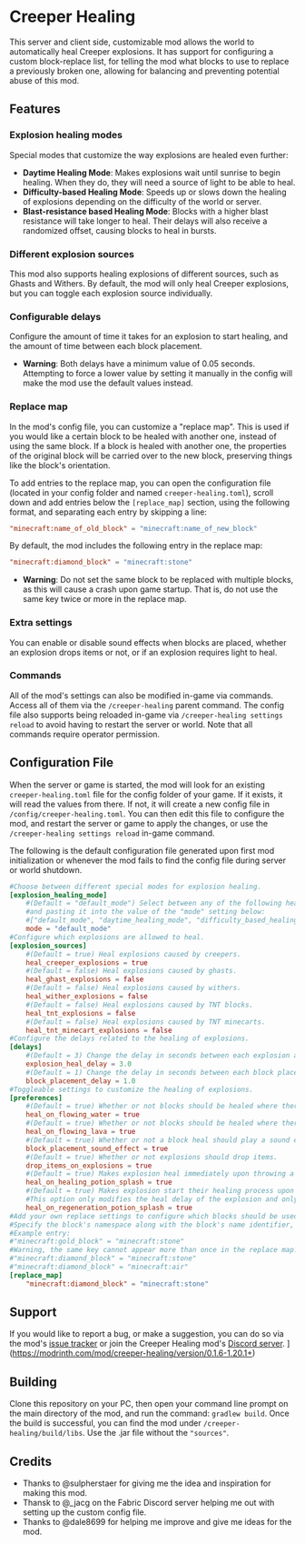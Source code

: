 # Creeper Healing
This server and client side, customizable mod allows the world to automatically heal Creeper explosions. It has support for configuring a custom block-replace list, for telling the mod what blocks to use to replace a previously broken one, allowing for balancing and preventing potential abuse of this mod.

## Features

### Explosion healing modes

Special modes that customize the way explosions are healed even further:

  - **Daytime Healing Mode**: Makes explosions wait until sunrise to begin healing. When they do, they will need a source of light to be able to heal.
 - **Difficulty-based Healing Mode**: Speeds up or slows down the healing of explosions depending on the difficulty of the world or server.
 - **Blast-resistance based Healing Mode**: Blocks with a higher blast resistance will take longer to heal. Their delays will also receive a randomized offset, causing blocks to heal in bursts.

### Different explosion sources

This mod also supports healing explosions of different sources, such as Ghasts and Withers. By default, the mod will only heal Creeper explosions, but you can toggle each explosion source individually.

### Configurable delays

Configure the amount of time it takes for an explosion to start healing, and the amount of time between each block placement.

- **Warning**: Both delays have a minimum value of 0.05 seconds. Attempting to force a lower value by setting it manually in the config will make the mod use the default values instead.

### Replace map

In the mod's config file, you can customize a "replace map". This is used if you would like a certain block to be healed with another one, instead of using the same block. If a block is healed with another one, the properties of the original block will be carried over to the new block, preserving things like the block's orientation. 

To add entries to the replace map, you can open the configuration file (located in your config folder and named `creeper-healing.toml`), scroll down and add entries below the `[replace_map]` section, using the following format, and separating each entry by skipping a line:

```toml
"minecraft:name_of_old_block" = "minecraft:name_of_new_block"
```

By default, the mod includes the following entry in the replace map:

```toml
"minecraft:diamond_block" = "minecraft:stone"
```

- **Warning**: Do not set the same block to be replaced with multiple blocks, as this will cause a crash upon game startup. That is, do not use the same key twice or more in the replace map.

### Extra settings

You can enable or disable sound effects when blocks are placed, whether an explosion drops items or not, or if an explosion requires light to heal.

### Commands

All of the mod's settings can also be modified in-game via commands. Access all of them via the `/creeper-healing` parent command. The config file also supports being reloaded in-game via `/creeper-healing settings reload` to avoid having to restart the server or world. Note that all commands require operator permission.

## Configuration  File
When the server or game is started, the mod will look for an existing `creeper-healing.toml` file for the config folder of your game. If it exists, it will read the values from there. If not, it will create a new config file in `/config/creeper-healing.toml`. You can then edit this file to configure the mod, and restart the server or game to apply the changes, or use the `/creeper-healing settings reload` in-game command. 

The following is the default configuration file generated upon first mod initialization or whenever the mod fails to find the config file during server or world shutdown.

```toml
#Choose between different special modes for explosion healing.
[explosion_healing_mode]
	#(Default = "default_mode") Select between any of the following healing modes by copying the string (the text enclosed by the double quotes along with the double quotes)
	#and pasting it into the value of the "mode" setting below:
	#["default_mode", "daytime_healing_mode", "difficulty_based_healing_mode", "blast_resistance_based_healing_mode"] 
	mode = "default_mode"
#Configure which explosions are allowed to heal.
[explosion_sources]
	#(Default = true) Heal explosions caused by creepers.
	heal_creeper_explosions = true
	#(Default = false) Heal explosions caused by ghasts.
	heal_ghast_explosions = false
	#(Default = false) Heal explosions caused by withers.
	heal_wither_explosions = false
	#(Default = false) Heal explosions caused by TNT blocks.
	heal_tnt_explosions = false
	#(Default = false) Heal explosions caused by TNT minecarts.
	heal_tnt_minecart_explosions = false
#Configure the delays related to the healing of explosions.
[delays]
	#(Default = 3) Change the delay in seconds between each explosion and its corresponding healing process.
	explosion_heal_delay = 3.0
	#(Default = 1) Change the delay in seconds between each block placement during the explosion healing process.
	block_placement_delay = 1.0
#Toggleable settings to customize the healing of explosions.
[preferences]
	#(Default = true) Whether or not blocks should be healed where there is currently flowing water.
	heal_on_flowing_water = true
	#(Default = true) Whether or not blocks should be healed where there is currently flowing lava.
	heal_on_flowing_lava = true
	#(Default = true) Whether or not a block heal should play a sound effect.
	block_placement_sound_effect = true
	#(Default = true) Whether or not explosions should drop items.
	drop_items_on_explosions = true
	#(Default = true) Makes explosion heal immediately upon throwing a splash potion of Healing on them.
	heal_on_healing_potion_splash = true
	#(Default = true) Makes explosion start their healing process upon throwing a splash potion of Regeneration of them.
	#This option only modifies the heal delay of the explosion and only affects explosions created with the default healing mode.
	heal_on_regeneration_potion_splash = true
#Add your own replace settings to configure which blocks should be used to heal other blocks. The block on the right will be used to heal the block on the left.
#Specify the block's namespace along with the block's name identifier, separated by a colon.
#Example entry:
#"minecraft:gold_block" = "minecraft:stone"
#Warning, the same key cannot appear more than once in the replace map! For example, the following will cause an error:
#"minecraft:diamond_block" = "minecraft:stone"
#"minecraft:diamond_block" = "minecraft:air" 
[replace_map]
	"minecraft:diamond_block" = "minecraft:stone"

```

## Support

If you would like to report a bug, or make a suggestion, you can do so via the mod's [issue tracker](https://github.com/ArkoSammy12/creeper-healing/issues) or join the Creeper Healing mod's [Discord server](https://discord.gg/UKr8n3b3ze). 
](https://modrinth.com/mod/creeper-healing/version/0.1.6-1.20.1+)

## Building

Clone this repository on your PC, then open your command line prompt on the main directory of the mod, and run the command: `gradlew build`. Once the build is successful, you can find the mod under `/creeper-healing/build/libs`. Use the .jar file without the `"sources"`.

## Credits

- Thanks to @sulpherstaer for giving me the idea and inspiration for making this mod.
- Thansk to @_jacg on the Fabric Discord server helping me out with setting up the custom config file.
- Thanks to @dale8699 for helping me improve and give me ideas for the mod.

